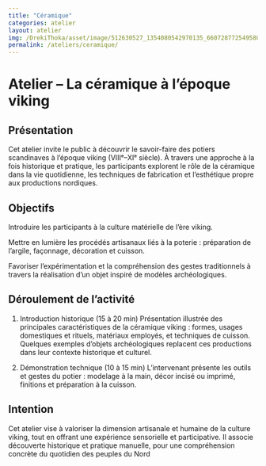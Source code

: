 ```yaml
---
title: "Céramique"
categories: atelier
layout: atelier
img: /DrekiThoka/asset/image/512630527_1354080542970135_6607287725495806616_n.jpg
permalink: /ateliers/ceramique/
---
```

# Atelier – La céramique à l’époque viking
## Présentation

Cet atelier invite le public à découvrir le savoir-faire des potiers scandinaves à l’époque viking (VIIIᵉ–XIᵉ siècle). À travers une approche à la fois historique et pratique, les participants explorent le rôle de la céramique dans la vie quotidienne, les techniques de fabrication et l’esthétique propre aux productions nordiques.

## Objectifs

Introduire les participants à la culture matérielle de l’ère viking.

Mettre en lumière les procédés artisanaux liés à la poterie : préparation de l’argile, façonnage, décoration et cuisson.

Favoriser l’expérimentation et la compréhension des gestes traditionnels à travers la réalisation d’un objet inspiré de modèles archéologiques.

## Déroulement de l’activité

1. Introduction historique (15 à 20 min)
Présentation illustrée des principales caractéristiques de la céramique viking : formes, usages domestiques et rituels, matériaux employés, et techniques de cuisson. Quelques exemples d’objets archéologiques replacent ces productions dans leur contexte historique et culturel.

2. Démonstration technique (10 à 15 min)
L’intervenant présente les outils et gestes du potier : modelage à la main, décor incisé ou imprimé, finitions et préparation à la cuisson.

## Intention

Cet atelier vise à valoriser la dimension artisanale et humaine de la culture viking, tout en offrant une expérience sensorielle et participative. Il associe découverte historique et pratique manuelle, pour une compréhension concrète du quotidien des peuples du Nord
